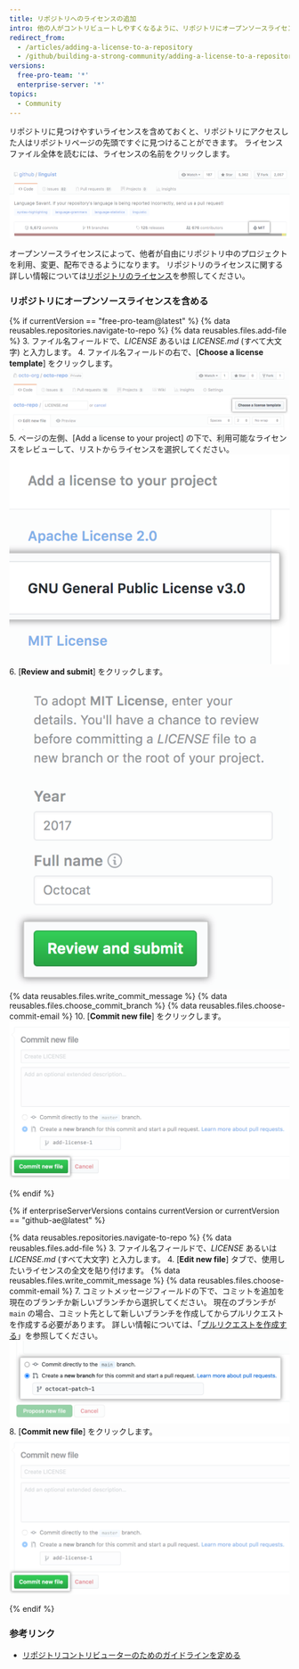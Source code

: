 ```yaml
---
title: リポジトリへのライセンスの追加
intro: 他の人がコントリビュートしやすくなるように、リポジトリにオープンソースライセンスを含めておくことができます。
redirect_from:
  - /articles/adding-a-license-to-a-repository
  - /github/building-a-strong-community/adding-a-license-to-a-repository
versions:
  free-pro-team: '*'
  enterprise-server: '*'
topics:
  - Community
---
```


リポジトリに見つけやすいライセンスを含めておくと、リポジトリにアクセスした人はリポジトリページの先頭ですぐに見つけることができます。 ライセンスファイル全体を読むには、ライセンスの名前をクリックします。

![MIT ライセンスを持つリポジトリヘッダ](/assets/images/help/repository/repo-license-indicator.png)

オープンソースライセンスによって、他者が自由にリポジトリ中のプロジェクトを利用、変更、配布できるようになります。 リポジトリのライセンスに関する詳しい情報については[リポジトリのライセンス](/articles/licensing-a-repository)を参照してください。

### リポジトリにオープンソースライセンスを含める

<!--Dotcom version uses the license tool-->
{% if currentVersion == "free-pro-team@latest" %}
{% data reusables.repositories.navigate-to-repo %}
{% data reusables.files.add-file %}
3. ファイル名フィールドで、*LICENSE* あるいは *LICENSE.md* (すべて大文字) と入力します。
4. ファイル名フィールドの右で、[**Choose a license template**] をクリックします。 ![ライセンステンプレートの選択ボタン](/assets/images/help/repository/license-tool.png)
5. ページの左側、[Add a license to your project] の下で、利用可能なライセンスをレビューして、リストからライセンスを選択してください。 ![利用可能なライセンスのリスト](/assets/images/help/repository/license-tool-picker.png)
6. [**Review and submit**] をクリックします。 ![[Review and submit] ボタン](/assets/images/help/repository/license-review-tool.png)
{% data reusables.files.write_commit_message %}
{% data reusables.files.choose_commit_branch %}
{% data reusables.files.choose-commit-email %}
10. [**Commit new file**] をクリックします。 ![ブランチへのライセンスのコミット](/assets/images/help/repository/license-submit-tool.png)

{% endif %}

<!--GHE version just adds a file named LICENSE or LICENSE.md-->
{% if enterpriseServerVersions contains currentVersion or currentVersion == "github-ae@latest" %}

{% data reusables.repositories.navigate-to-repo %}
{% data reusables.files.add-file %}
3. ファイル名フィールドで、*LICENSE* あるいは *LICENSE.md* (すべて大文字) と入力します。
4. [**Edit new file**] タブで、使用したいライセンスの全文を貼り付けます。
{% data reusables.files.write_commit_message %}
{% data reusables.files.choose-commit-email %}
7. コミットメッセージフィールドの下で、コミットを追加を現在のブランチか新しいブランチから選択してください。 現在のブランチが `main` の場合、コミット先として新しいブランチを作成してからプルリクエストを作成する必要があります。 詳しい情報については、「[プルリクエストを作成する](/github/collaborating-with-issues-and-pull-requests/creating-a-pull-request)」を参照してください。 ![コミットブランチのオプション](/assets/images/help/repository/choose-commit-branch.png)
8. [**Commit new file**] をクリックします。 ![ブランチへのライセンスのコミット](/assets/images/help/repository/license-submit-tool.png)

{% endif %}

### 参考リンク

- [リポジトリコントリビューターのためのガイドラインを定める](/articles/setting-guidelines-for-repository-contributors)
